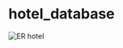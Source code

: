 # hotel_database
![ER hotel](https://user-images.githubusercontent.com/120002036/208237506-1ebca111-68f8-49c9-bd4c-604db53ef792.jpg)


